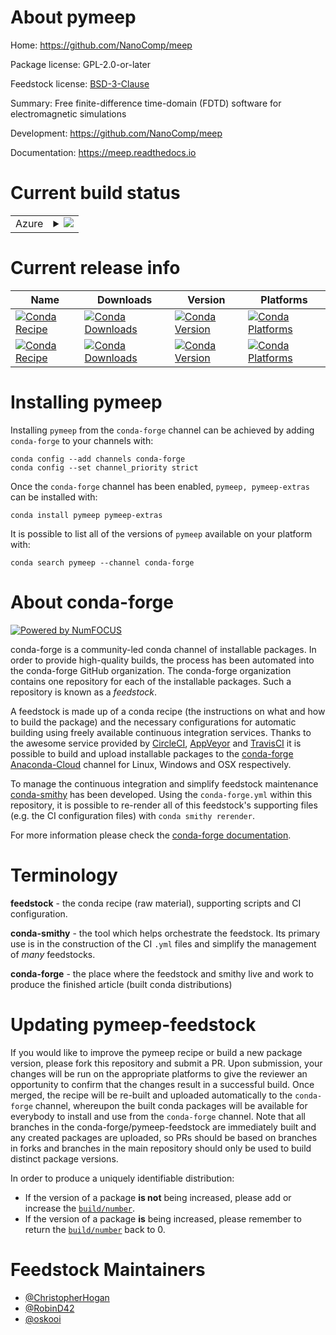About pymeep
============

Home: https://github.com/NanoComp/meep

Package license: GPL-2.0-or-later

Feedstock license: [BSD-3-Clause](https://github.com/conda-forge/pymeep-feedstock/blob/master/LICENSE.txt)

Summary: Free finite-difference time-domain (FDTD) software for electromagnetic simulations

Development: https://github.com/NanoComp/meep

Documentation: https://meep.readthedocs.io

Current build status
====================


<table>
    
  <tr>
    <td>Azure</td>
    <td>
      <details>
        <summary>
          <a href="https://dev.azure.com/conda-forge/feedstock-builds/_build/latest?definitionId=5697&branchName=master">
            <img src="https://dev.azure.com/conda-forge/feedstock-builds/_apis/build/status/pymeep-feedstock?branchName=master">
          </a>
        </summary>
        <table>
          <thead><tr><th>Variant</th><th>Status</th></tr></thead>
          <tbody><tr>
              <td>linux_64_mpimpichnumpy1.18python3.7.____cpython</td>
              <td>
                <a href="https://dev.azure.com/conda-forge/feedstock-builds/_build/latest?definitionId=5697&branchName=master">
                  <img src="https://dev.azure.com/conda-forge/feedstock-builds/_apis/build/status/pymeep-feedstock?branchName=master&jobName=linux&configuration=linux_64_mpimpichnumpy1.18python3.7.____cpython" alt="variant">
                </a>
              </td>
            </tr><tr>
              <td>linux_64_mpimpichnumpy1.18python3.8.____cpython</td>
              <td>
                <a href="https://dev.azure.com/conda-forge/feedstock-builds/_build/latest?definitionId=5697&branchName=master">
                  <img src="https://dev.azure.com/conda-forge/feedstock-builds/_apis/build/status/pymeep-feedstock?branchName=master&jobName=linux&configuration=linux_64_mpimpichnumpy1.18python3.8.____cpython" alt="variant">
                </a>
              </td>
            </tr><tr>
              <td>linux_64_mpimpichnumpy1.19python3.9.____cpython</td>
              <td>
                <a href="https://dev.azure.com/conda-forge/feedstock-builds/_build/latest?definitionId=5697&branchName=master">
                  <img src="https://dev.azure.com/conda-forge/feedstock-builds/_apis/build/status/pymeep-feedstock?branchName=master&jobName=linux&configuration=linux_64_mpimpichnumpy1.19python3.9.____cpython" alt="variant">
                </a>
              </td>
            </tr><tr>
              <td>linux_64_mpimpichnumpy1.21python3.10.____cpython</td>
              <td>
                <a href="https://dev.azure.com/conda-forge/feedstock-builds/_build/latest?definitionId=5697&branchName=master">
                  <img src="https://dev.azure.com/conda-forge/feedstock-builds/_apis/build/status/pymeep-feedstock?branchName=master&jobName=linux&configuration=linux_64_mpimpichnumpy1.21python3.10.____cpython" alt="variant">
                </a>
              </td>
            </tr><tr>
              <td>linux_64_mpinompinumpy1.18python3.7.____cpython</td>
              <td>
                <a href="https://dev.azure.com/conda-forge/feedstock-builds/_build/latest?definitionId=5697&branchName=master">
                  <img src="https://dev.azure.com/conda-forge/feedstock-builds/_apis/build/status/pymeep-feedstock?branchName=master&jobName=linux&configuration=linux_64_mpinompinumpy1.18python3.7.____cpython" alt="variant">
                </a>
              </td>
            </tr><tr>
              <td>linux_64_mpinompinumpy1.18python3.8.____cpython</td>
              <td>
                <a href="https://dev.azure.com/conda-forge/feedstock-builds/_build/latest?definitionId=5697&branchName=master">
                  <img src="https://dev.azure.com/conda-forge/feedstock-builds/_apis/build/status/pymeep-feedstock?branchName=master&jobName=linux&configuration=linux_64_mpinompinumpy1.18python3.8.____cpython" alt="variant">
                </a>
              </td>
            </tr><tr>
              <td>linux_64_mpinompinumpy1.19python3.9.____cpython</td>
              <td>
                <a href="https://dev.azure.com/conda-forge/feedstock-builds/_build/latest?definitionId=5697&branchName=master">
                  <img src="https://dev.azure.com/conda-forge/feedstock-builds/_apis/build/status/pymeep-feedstock?branchName=master&jobName=linux&configuration=linux_64_mpinompinumpy1.19python3.9.____cpython" alt="variant">
                </a>
              </td>
            </tr><tr>
              <td>linux_64_mpinompinumpy1.21python3.10.____cpython</td>
              <td>
                <a href="https://dev.azure.com/conda-forge/feedstock-builds/_build/latest?definitionId=5697&branchName=master">
                  <img src="https://dev.azure.com/conda-forge/feedstock-builds/_apis/build/status/pymeep-feedstock?branchName=master&jobName=linux&configuration=linux_64_mpinompinumpy1.21python3.10.____cpython" alt="variant">
                </a>
              </td>
            </tr><tr>
              <td>osx_64_mpimpichnumpy1.18python3.7.____cpython</td>
              <td>
                <a href="https://dev.azure.com/conda-forge/feedstock-builds/_build/latest?definitionId=5697&branchName=master">
                  <img src="https://dev.azure.com/conda-forge/feedstock-builds/_apis/build/status/pymeep-feedstock?branchName=master&jobName=osx&configuration=osx_64_mpimpichnumpy1.18python3.7.____cpython" alt="variant">
                </a>
              </td>
            </tr><tr>
              <td>osx_64_mpimpichnumpy1.18python3.8.____cpython</td>
              <td>
                <a href="https://dev.azure.com/conda-forge/feedstock-builds/_build/latest?definitionId=5697&branchName=master">
                  <img src="https://dev.azure.com/conda-forge/feedstock-builds/_apis/build/status/pymeep-feedstock?branchName=master&jobName=osx&configuration=osx_64_mpimpichnumpy1.18python3.8.____cpython" alt="variant">
                </a>
              </td>
            </tr><tr>
              <td>osx_64_mpimpichnumpy1.19python3.9.____cpython</td>
              <td>
                <a href="https://dev.azure.com/conda-forge/feedstock-builds/_build/latest?definitionId=5697&branchName=master">
                  <img src="https://dev.azure.com/conda-forge/feedstock-builds/_apis/build/status/pymeep-feedstock?branchName=master&jobName=osx&configuration=osx_64_mpimpichnumpy1.19python3.9.____cpython" alt="variant">
                </a>
              </td>
            </tr><tr>
              <td>osx_64_mpimpichnumpy1.21python3.10.____cpython</td>
              <td>
                <a href="https://dev.azure.com/conda-forge/feedstock-builds/_build/latest?definitionId=5697&branchName=master">
                  <img src="https://dev.azure.com/conda-forge/feedstock-builds/_apis/build/status/pymeep-feedstock?branchName=master&jobName=osx&configuration=osx_64_mpimpichnumpy1.21python3.10.____cpython" alt="variant">
                </a>
              </td>
            </tr><tr>
              <td>osx_64_mpinompinumpy1.18python3.7.____cpython</td>
              <td>
                <a href="https://dev.azure.com/conda-forge/feedstock-builds/_build/latest?definitionId=5697&branchName=master">
                  <img src="https://dev.azure.com/conda-forge/feedstock-builds/_apis/build/status/pymeep-feedstock?branchName=master&jobName=osx&configuration=osx_64_mpinompinumpy1.18python3.7.____cpython" alt="variant">
                </a>
              </td>
            </tr><tr>
              <td>osx_64_mpinompinumpy1.18python3.8.____cpython</td>
              <td>
                <a href="https://dev.azure.com/conda-forge/feedstock-builds/_build/latest?definitionId=5697&branchName=master">
                  <img src="https://dev.azure.com/conda-forge/feedstock-builds/_apis/build/status/pymeep-feedstock?branchName=master&jobName=osx&configuration=osx_64_mpinompinumpy1.18python3.8.____cpython" alt="variant">
                </a>
              </td>
            </tr><tr>
              <td>osx_64_mpinompinumpy1.19python3.9.____cpython</td>
              <td>
                <a href="https://dev.azure.com/conda-forge/feedstock-builds/_build/latest?definitionId=5697&branchName=master">
                  <img src="https://dev.azure.com/conda-forge/feedstock-builds/_apis/build/status/pymeep-feedstock?branchName=master&jobName=osx&configuration=osx_64_mpinompinumpy1.19python3.9.____cpython" alt="variant">
                </a>
              </td>
            </tr><tr>
              <td>osx_64_mpinompinumpy1.21python3.10.____cpython</td>
              <td>
                <a href="https://dev.azure.com/conda-forge/feedstock-builds/_build/latest?definitionId=5697&branchName=master">
                  <img src="https://dev.azure.com/conda-forge/feedstock-builds/_apis/build/status/pymeep-feedstock?branchName=master&jobName=osx&configuration=osx_64_mpinompinumpy1.21python3.10.____cpython" alt="variant">
                </a>
              </td>
            </tr>
          </tbody>
        </table>
      </details>
    </td>
  </tr>
</table>

Current release info
====================

| Name | Downloads | Version | Platforms |
| --- | --- | --- | --- |
| [![Conda Recipe](https://img.shields.io/badge/recipe-pymeep-green.svg)](https://anaconda.org/conda-forge/pymeep) | [![Conda Downloads](https://img.shields.io/conda/dn/conda-forge/pymeep.svg)](https://anaconda.org/conda-forge/pymeep) | [![Conda Version](https://img.shields.io/conda/vn/conda-forge/pymeep.svg)](https://anaconda.org/conda-forge/pymeep) | [![Conda Platforms](https://img.shields.io/conda/pn/conda-forge/pymeep.svg)](https://anaconda.org/conda-forge/pymeep) |
| [![Conda Recipe](https://img.shields.io/badge/recipe-pymeep--extras-green.svg)](https://anaconda.org/conda-forge/pymeep-extras) | [![Conda Downloads](https://img.shields.io/conda/dn/conda-forge/pymeep-extras.svg)](https://anaconda.org/conda-forge/pymeep-extras) | [![Conda Version](https://img.shields.io/conda/vn/conda-forge/pymeep-extras.svg)](https://anaconda.org/conda-forge/pymeep-extras) | [![Conda Platforms](https://img.shields.io/conda/pn/conda-forge/pymeep-extras.svg)](https://anaconda.org/conda-forge/pymeep-extras) |

Installing pymeep
=================

Installing `pymeep` from the `conda-forge` channel can be achieved by adding `conda-forge` to your channels with:

```
conda config --add channels conda-forge
conda config --set channel_priority strict
```

Once the `conda-forge` channel has been enabled, `pymeep, pymeep-extras` can be installed with:

```
conda install pymeep pymeep-extras
```

It is possible to list all of the versions of `pymeep` available on your platform with:

```
conda search pymeep --channel conda-forge
```


About conda-forge
=================

[![Powered by
NumFOCUS](https://img.shields.io/badge/powered%20by-NumFOCUS-orange.svg?style=flat&colorA=E1523D&colorB=007D8A)](https://numfocus.org)

conda-forge is a community-led conda channel of installable packages.
In order to provide high-quality builds, the process has been automated into the
conda-forge GitHub organization. The conda-forge organization contains one repository
for each of the installable packages. Such a repository is known as a *feedstock*.

A feedstock is made up of a conda recipe (the instructions on what and how to build
the package) and the necessary configurations for automatic building using freely
available continuous integration services. Thanks to the awesome service provided by
[CircleCI](https://circleci.com/), [AppVeyor](https://www.appveyor.com/)
and [TravisCI](https://travis-ci.com/) it is possible to build and upload installable
packages to the [conda-forge](https://anaconda.org/conda-forge)
[Anaconda-Cloud](https://anaconda.org/) channel for Linux, Windows and OSX respectively.

To manage the continuous integration and simplify feedstock maintenance
[conda-smithy](https://github.com/conda-forge/conda-smithy) has been developed.
Using the ``conda-forge.yml`` within this repository, it is possible to re-render all of
this feedstock's supporting files (e.g. the CI configuration files) with ``conda smithy rerender``.

For more information please check the [conda-forge documentation](https://conda-forge.org/docs/).

Terminology
===========

**feedstock** - the conda recipe (raw material), supporting scripts and CI configuration.

**conda-smithy** - the tool which helps orchestrate the feedstock.
                   Its primary use is in the construction of the CI ``.yml`` files
                   and simplify the management of *many* feedstocks.

**conda-forge** - the place where the feedstock and smithy live and work to
                  produce the finished article (built conda distributions)


Updating pymeep-feedstock
=========================

If you would like to improve the pymeep recipe or build a new
package version, please fork this repository and submit a PR. Upon submission,
your changes will be run on the appropriate platforms to give the reviewer an
opportunity to confirm that the changes result in a successful build. Once
merged, the recipe will be re-built and uploaded automatically to the
`conda-forge` channel, whereupon the built conda packages will be available for
everybody to install and use from the `conda-forge` channel.
Note that all branches in the conda-forge/pymeep-feedstock are
immediately built and any created packages are uploaded, so PRs should be based
on branches in forks and branches in the main repository should only be used to
build distinct package versions.

In order to produce a uniquely identifiable distribution:
 * If the version of a package **is not** being increased, please add or increase
   the [``build/number``](https://docs.conda.io/projects/conda-build/en/latest/resources/define-metadata.html#build-number-and-string).
 * If the version of a package **is** being increased, please remember to return
   the [``build/number``](https://docs.conda.io/projects/conda-build/en/latest/resources/define-metadata.html#build-number-and-string)
   back to 0.

Feedstock Maintainers
=====================

* [@ChristopherHogan](https://github.com/ChristopherHogan/)
* [@RobinD42](https://github.com/RobinD42/)
* [@oskooi](https://github.com/oskooi/)

